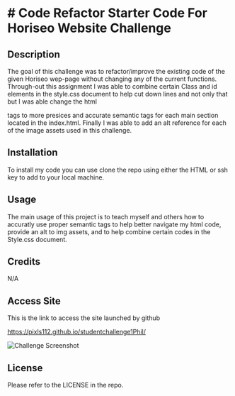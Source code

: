 # # Code Refactor Starter Code For Horiseo Website Challenge 


## Description

The goal of this challenge was to refactor/improve the existing code of the given Horiseo wep-page without changing any of the current functions. Through-out this assignment I was able to combine certain Class and id elements in the style.css document to help cut down lines and not only that but I was able change the html <div> tags to more presices and accurate semantic tags for each main section located in the index.html. Finally I was able to add an alt reference for each of the image assets used in this challenge.

## Installation

To install my code you can use clone the repo using either the HTML or ssh key to add to your local machine.

## Usage

The main usage of this project is to teach myself and others how to accuratly use proper semantic tags to help better navigate my html code, provide an alt to img assets, and to help combine certain codes in the Style.css document.

## Credits

N/A

## Access Site

This is the link to access the site launched by github

https://pixls112.github.io/studentchallenge1Phil/

![Challenge Screenshot](https://github.com/Pixls112/studentchallenge1Phil/assets/135586632/308c08b9-c5e4-4e02-bf12-d6034dfa34e7)

## License

Please refer to the LICENSE in the repo.
